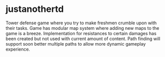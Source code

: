 # justanothertd
Tower defense game where you try to make freshmen crumble upon with their tasks. Game has modular map system where adding new maps to the game is a breeze. Implementation for resistances to certain damages has been created but not used with current amount of content. Path finding will support soon better multiple paths to allow more dynamic gameplay experience.
